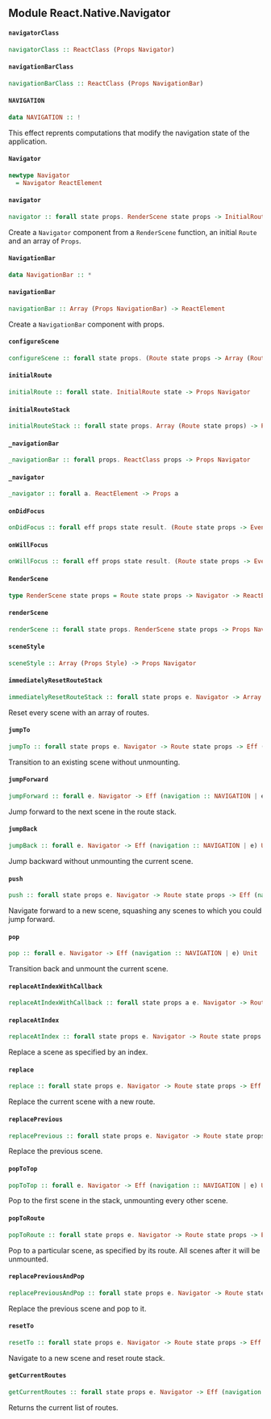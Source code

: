 ## Module React.Native.Navigator

#### `navigatorClass`

``` purescript
navigatorClass :: ReactClass (Props Navigator)
```

#### `navigationBarClass`

``` purescript
navigationBarClass :: ReactClass (Props NavigationBar)
```

#### `NAVIGATION`

``` purescript
data NAVIGATION :: !
```

This effect reprents computations that modify the navigation state of
the application.

#### `Navigator`

``` purescript
newtype Navigator
  = Navigator ReactElement
```

#### `navigator`

``` purescript
navigator :: forall state props. RenderScene state props -> InitialRoute state -> Array (Props Navigator) -> Navigator
```

Create a `Navigator` component from a `RenderScene` function,
an initial `Route` and an array of `Props`.

#### `NavigationBar`

``` purescript
data NavigationBar :: *
```

#### `navigationBar`

``` purescript
navigationBar :: Array (Props NavigationBar) -> ReactElement
```

Create a `NavigationBar` component with props.

#### `configureScene`

``` purescript
configureScene :: forall state props. (Route state props -> Array (Route state props) -> SceneConfig) -> Props Navigator
```

#### `initialRoute`

``` purescript
initialRoute :: forall state. InitialRoute state -> Props Navigator
```

#### `initialRouteStack`

``` purescript
initialRouteStack :: forall state props. Array (Route state props) -> Props Navigator
```

#### `_navigationBar`

``` purescript
_navigationBar :: forall props. ReactClass props -> Props Navigator
```

#### `_navigator`

``` purescript
_navigator :: forall a. ReactElement -> Props a
```

#### `onDidFocus`

``` purescript
onDidFocus :: forall eff props state result. (Route state props -> EventHandlerContext eff props state result) -> Props Navigator
```

#### `onWillFocus`

``` purescript
onWillFocus :: forall eff props state result. (Route state props -> EventHandlerContext eff props state result) -> Props Navigator
```

#### `RenderScene`

``` purescript
type RenderScene state props = Route state props -> Navigator -> ReactElement
```

#### `renderScene`

``` purescript
renderScene :: forall state props. RenderScene state props -> Props Navigator
```

#### `sceneStyle`

``` purescript
sceneStyle :: Array (Props Style) -> Props Navigator
```

#### `immediatelyResetRouteStack`

``` purescript
immediatelyResetRouteStack :: forall state props e. Navigator -> Array (Route state props) -> Eff (navigation :: NAVIGATION | e) Unit
```

Reset every scene with an array of routes.

#### `jumpTo`

``` purescript
jumpTo :: forall state props e. Navigator -> Route state props -> Eff (navigation :: NAVIGATION | e) Unit
```

Transition to an existing scene without unmounting.

#### `jumpForward`

``` purescript
jumpForward :: forall e. Navigator -> Eff (navigation :: NAVIGATION | e) Unit
```

Jump forward to the next scene in the route stack.

#### `jumpBack`

``` purescript
jumpBack :: forall e. Navigator -> Eff (navigation :: NAVIGATION | e) Unit
```

Jump backward without unmounting the current scene.

#### `push`

``` purescript
push :: forall state props e. Navigator -> Route state props -> Eff (navigation :: NAVIGATION | e) Unit
```

Navigate forward to a new scene, squashing any scenes to which you could
jump forward.

#### `pop`

``` purescript
pop :: forall e. Navigator -> Eff (navigation :: NAVIGATION | e) Unit
```

Transition back and unmount the current scene.

#### `replaceAtIndexWithCallback`

``` purescript
replaceAtIndexWithCallback :: forall state props a e. Navigator -> Route state props -> Int -> (a -> Eff e Unit) -> Eff e Unit
```

#### `replaceAtIndex`

``` purescript
replaceAtIndex :: forall state props e. Navigator -> Route state props -> Int -> Aff e Unit
```

Replace a scene as specified by an index.

#### `replace`

``` purescript
replace :: forall state props e. Navigator -> Route state props -> Eff (navigation :: NAVIGATION | e) Unit
```

Replace the current scene with a new route.

#### `replacePrevious`

``` purescript
replacePrevious :: forall state props e. Navigator -> Route state props -> Eff (navigation :: NAVIGATION | e) Unit
```

Replace the previous scene.

#### `popToTop`

``` purescript
popToTop :: forall e. Navigator -> Eff (navigation :: NAVIGATION | e) Unit
```

Pop to the first scene in the stack, unmounting every other scene.

#### `popToRoute`

``` purescript
popToRoute :: forall state props e. Navigator -> Route state props -> Eff (navigation :: NAVIGATION | e) Unit
```

Pop to a particular scene, as specified by its route. All scenes after it will be unmounted.

#### `replacePreviousAndPop`

``` purescript
replacePreviousAndPop :: forall state props e. Navigator -> Route state props -> Eff (navigation :: NAVIGATION | e) Unit
```

Replace the previous scene and pop to it.

#### `resetTo`

``` purescript
resetTo :: forall state props e. Navigator -> Route state props -> Eff (navigation :: NAVIGATION | e) Unit
```

Navigate to a new scene and reset route stack.

#### `getCurrentRoutes`

``` purescript
getCurrentRoutes :: forall state props e. Navigator -> Eff (navigation :: NAVIGATION | e) (Array (Route state props))
```

Returns the current list of routes.


